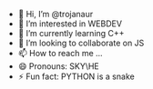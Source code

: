 - 👋 Hi, I’m @trojanaur
- 👀 I’m interested in WEBDEV
- 🌱 I’m currently learning C++
- 💞️ I’m looking to collaborate on JS
- 📫 How to reach me ...
- 😄 Pronouns: SKY\HE
- ⚡ Fun fact: PYTHON is a snake
